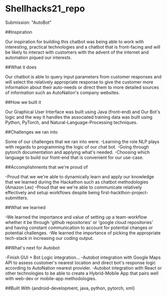 # Shellhacks21_repo
Submission: "AutoBot"

##Inspiration

Our inspiration for building this chatbot was being able to work with interesting, practical technologies and a chatbot that is front-facing and will be likely to interact with customers with the advent of the internet and automation piqued our interests.

##What it does

Our chatbot is able to query input parameters from customer responses and will select the relatively appropriate response to give the customer more information about their auto-needs or direct them to more detailed sources of information such as AutoNation's company websites.

##How we built it

Our Graphical User Interface was built using Java (front-end) and Our Bot's logic and the way it handles the associated training data was built using Python, PyTorch, and Natural-Language-Processing techniques.

##Challenges we ran into

Some of our challenges that we ran into were: -Learning the role NLP plays with regards to programming the logic of our chat bot. -Going through pytorch documentation and applying what's needed. -Choosing which language to build our front-end that is convenient for our use-case.

##Accomplishments that we're proud of

-Proud that we we're able to dynamically learn and apply our knowledge that we learned during the Hackathon such as chatbot methodologies (Amazon Lex) -Proud that we we're able to communicate relatively effectively and setup workflows despite being first-hackthon-project-submitters.

##What we learned

-We learned the importance and value of setting up a team-workflow whether it be through 'github repositories' or 'google cloud repositories' and having constant communication to account for potential changes or potential challenges. -We learned the importance of picking the appropriate tech-stack in increasing our coding output.

##What's next for Autobot

-Finish GUI + Bot Logic integration... -Autobot integration with Google Maps API to assess customer's nearest location and direct bot's response logic according to AutoNation nearest provider. -Autobot integration with React or other technologies to be able to create a Hybrid-Mobile App that pairs well with web-dev or mobile-app methodologies.

##Built With
{android-development, java, python, pytorch, xml}

